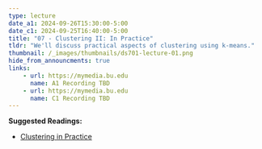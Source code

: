```yaml
---
type: lecture
date_a1: 2024-09-26T15:30:00-5:00
date_c1: 2024-09-25T16:40:00-5:00
title: "07 - Clustering II: In Practice"
tldr: "We'll discuss practical aspects of clustering using k-means."
thumbnail: /_images/thumbnails/ds701-lecture-01.png
hide_from_announcments: true
links: 
    - url: https://mymedia.bu.edu
      name: A1 Recording TBD
    - url: https://mymedia.bu.edu
      name: C1 Recording TBD
---
```


**Suggested Readings:**
- [Clustering in Practice](https://tools4ds.github.io/DS701-Course-Notes/07-Clustering-II-in-practice.html)

